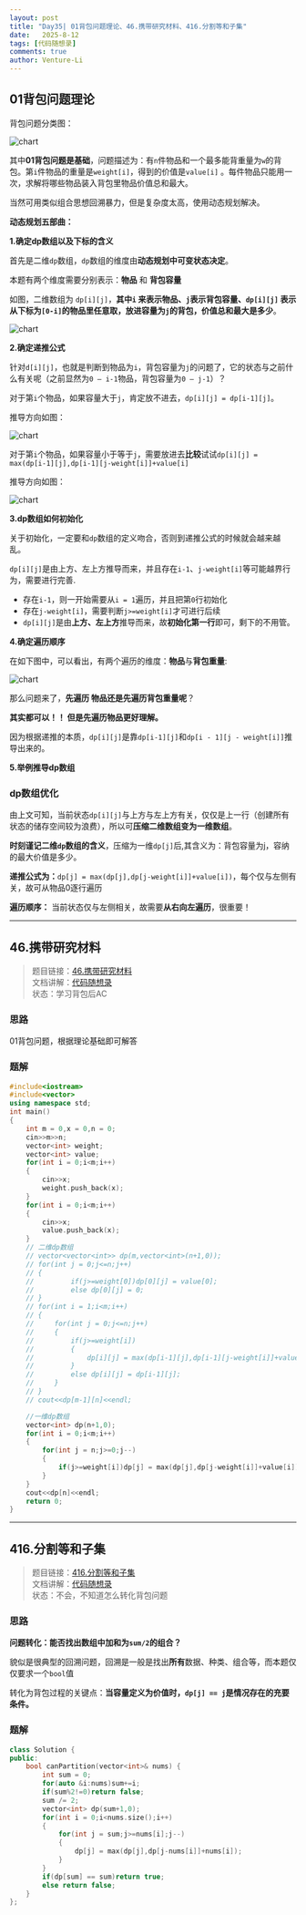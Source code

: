 ```yaml
---
layout: post
title: "Day35| 01背包问题理论、46.携带研究材料、416.分割等和子集"
date:   2025-8-12
tags: [代码随想录]
comments: true
author: Venture-Li
---
```


## 01背包问题理论

背包问题分类图：

![chart](https://venture-li.github.io/images/202508151128512.png)

其中**01背包问题是基础**，问题描述为：有`n`件物品和一个最多能背重量为`w`的背包。第`i`件物品的重量是`weight[i]`，得到的价值是`value[i]` 。每件物品只能用一次，求解将哪些物品装入背包里物品价值总和最大。

当然可用类似组合思想回溯暴力，但是复杂度太高，使用动态规划解决。

**动态规划五部曲：**

**1.确定dp数组以及下标的含义**

首先是二维`dp`数组，`dp`数组的维度由**动态规划中可变状态决定**。

本题有两个维度需要分别表示：**物品** 和 **背包容量**

如图，二维数组为 `dp[i][j]`，**其中`i` 来表示物品、`j`表示背包容量、`dp[i][j]` 表示从下标为`[0-i]`的物品里任意取，放进容量为`j`的背包，价值总和最大是多少**。

![chart](https://venture-li.github.io/images/202508151134532.png)

**2.确定递推公式**

针对`d[i][j]`，也就是判断到物品为`i`，背包容量为`j`的问题了，它的状态与之前什么有关呢（之前显然为`0 — i-1`物品，背包容量为`0 — j-1`）？

对于第`i`个物品，如果容量大于`j`，肯定放不进去，`dp[i][j] = dp[i-1][j]`。

推导方向如图：

![chart](https://venture-li.github.io/images/202508151147794.png)

对于第`i`个物品，如果容量小于等于`j`，需要放进去**比较**试试`dp[i][j] = max(dp[i-1][j],dp[i-1][j-weight[i]]+value[i]`

推导方向如图：

![chart](https://venture-li.github.io/images/202508151149025.png)

**3.dp数组如何初始化**

关于初始化，一定要和`dp`数组的定义吻合，否则到递推公式的时候就会越来越乱。

`dp[i][j]`是由上方、左上方推导而来，并且存在`i-1`、`j-weight[i]`等可能越界行为，需要进行完善.

- 存在`i-1`，则一开始需要从`i = 1`遍历，并且把第`0`行初始化
- 存在`j-weight[i]`，需要判断`j>=weight[i]`才可进行后续
- `dp[i][j]`是由**上方、左上方**推导而来，故**初始化第一行**即可，剩下的不用管。

**4.确定遍历顺序**

在如下图中，可以看出，有两个遍历的维度：**物品**与**背包重量**:

![chart](https://venture-li.github.io/images/202508151154518.png)

那么问题来了，**先遍历 物品还是先遍历背包重量呢**？

**其实都可以！！ 但是先遍历物品更好理解。**

因为根据递推的本质，`dp[i][j]`是靠`dp[i-1][j]`和`dp[i - 1][j - weight[i]]`推导出来的。

**5.举例推导dp数组**

### dp数组优化

由上文可知，当前状态`dp[i][j]`与上方与左上方有关，仅仅是上一行（创建所有状态的储存空间较为浪费），所以可**压缩二维数组变为一维数组**。

**时刻谨记二维`dp`数组的含义**，压缩为一维`dp[j]`后,其含义为：背包容量为j，容纳的最大价值是多少。

**递推公式为：**`dp[j] = max(dp[j],dp[j-weight[i]]+value[i])`，每个仅与左侧有关，故可从物品0逐行遍历

**遍历顺序：** 当前状态仅与左侧相关，故需要**从右向左遍历**，很重要！

---

## 46.携带研究材料

> 题目链接：[46.携带研究材料](https://kamacoder.com/problempage.php?pid=1046)  
> 文档讲解：[代码随想录](https://www.programmercarl.com/)  
> 状态：学习背包后AC

### 思路

01背包问题，根据理论基础即可解答

### 题解

```c++
#include<iostream>
#include<vector>
using namespace std;
int main()
{
    int m = 0,x = 0,n = 0;
    cin>>m>>n;
    vector<int> weight;
    vector<int> value;
    for(int i = 0;i<m;i++)
    {
        cin>>x;
        weight.push_back(x);
    }
    for(int i = 0;i<m;i++)
    {
        cin>>x;
        value.push_back(x);
    }
    // 二维dp数组
    // vector<vector<int>> dp(m,vector<int>(n+1,0));
    // for(int j = 0;j<=n;j++)
    // {
    //         if(j>=weight[0])dp[0][j] = value[0];
    //         else dp[0][j] = 0;
    // }
    // for(int i = 1;i<m;i++)
    // {
    //     for(int j = 0;j<=n;j++)
    //     {
    //         if(j>=weight[i])
    //         {
    //             dp[i][j] = max(dp[i-1][j],dp[i-1][j-weight[i]]+value[i]);
    //         }
    //         else dp[i][j] = dp[i-1][j];
    //     }
    // }
    // cout<<dp[m-1][n]<<endl;

    //一维dp数组
    vector<int> dp(n+1,0);
    for(int i = 0;i<m;i++)
    {
        for(int j = n;j>=0;j--)
        {
            if(j>=weight[i])dp[j] = max(dp[j],dp[j-weight[i]]+value[i]);
        }
    }
    cout<<dp[n]<<endl;
    return 0;
}
```

---

## 416.分割等和子集

> 题目链接：[416.分割等和子集](https://leetcode.cn/problems/partition-equal-subset-sum/)  
> 文档讲解：[代码随想录](https://www.programmercarl.com/)  
> 状态：不会，不知道怎么转化背包问题

### 思路

**问题转化：能否找出数组中加和为`sum/2`的组合？**

貌似是很典型的回溯问题，回溯是一般是找出**所有**数据、种类、组合等，而本题仅仅要求一个`bool`值

转化为背包过程的关键点：**当容量定义为价值时，`dp[j] == j`是情况存在的充要条件。**

### 题解

```c++
class Solution {
public:
    bool canPartition(vector<int>& nums) {
        int sum = 0;
        for(auto &i:nums)sum+=i;
        if(sum%2!=0)return false;
        sum /= 2;
        vector<int> dp(sum+1,0);
        for(int i = 0;i<nums.size();i++)
        {
            for(int j = sum;j>=nums[i];j--)
            {
                dp[j] = max(dp[j],dp[j-nums[i]]+nums[i]);
            }
        } 
        if(dp[sum] == sum)return true;
        else return false;
    }
};
```
